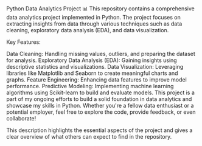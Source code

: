 Python Data Analytics Project 📊
This repository contains a comprehensive data analytics project implemented in Python. The project focuses on extracting insights from data through various techniques such as data cleaning, exploratory data analysis (EDA), and data visualization.

Key Features:

Data Cleaning: Handling missing values, outliers, and preparing the dataset for analysis.
Exploratory Data Analysis (EDA): Gaining insights using descriptive statistics and visualizations.
Data Visualization: Leveraging libraries like Matplotlib and Seaborn to create meaningful charts and graphs.
Feature Engineering: Enhancing data features to improve model performance.
Predictive Modeling: Implementing machine learning algorithms using Scikit-learn to build and evaluate models.
This project is a part of my ongoing efforts to build a solid foundation in data analytics and showcase my skills in Python. Whether you're a fellow data enthusiast or a potential employer, feel free to explore the code, provide feedback, or even collaborate!

This description highlights the essential aspects of the project and gives a clear overview of what others can expect to find in the repository.

